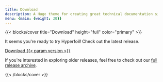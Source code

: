 ```yaml
---
title: Download
description: A Hugo theme for creating great technical documentation sites
menu: {main: {weight: 30}}
---
```


{{< blocks/cover title="Download" height="full" color="primary" >}}

<p class="lead mt-5 mb-5">It seems you're ready to try Hyperfoil! Check out the latest release.</p>

<a class="btn btn-lg btn-primary me-3 mb-4" href="{{< param url_latest_distribution >}}/{{< param zip_latest_distribution >}}">
  Download {{< param version >}} <i class="fas fa-arrow-alt-circle-right ms-2"></i>
</a>

<p class="lead mt-5 mb-5">
    If you're interested in exploring older releases, feel free to check out our
    <a href="{{< param url_all_releases >}}">full release archive</a>.
</p>

{{< /blocks/cover >}}
